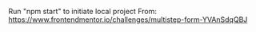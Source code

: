 Run "npm start" to initiate local project 
From: https://www.frontendmentor.io/challenges/multistep-form-YVAnSdqQBJ
